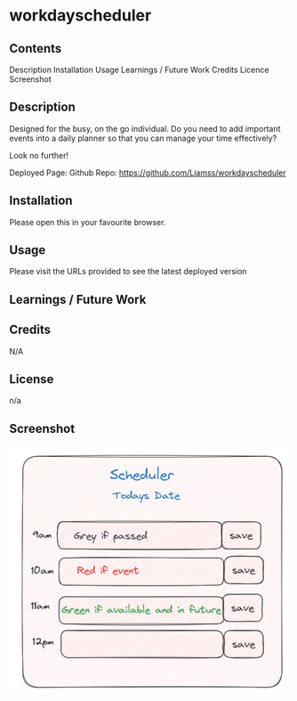 # workdayscheduler


## Contents
Description
Installation
Usage
Learnings / Future Work 
Credits
Licence
Screenshot

## Description

Designed for the busy, on the go individual. Do you need to add important events into a daily planner so that you can manage your time effectively?

Look no further! 

Deployed Page: 
Github Repo: https://github.com/Liamss/workdayscheduler

## Installation

Please open this in your favourite browser. 

## Usage

Please visit the URLs provided to see the latest deployed version

## Learnings / Future Work 


## Credits
N/A

## License
n/a

## Screenshot 

![Excalidraw simple wireframe template](<Wireframe of scheduler.png>)




